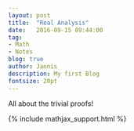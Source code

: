 ```yaml
---
layout: post
title:  "Real Analysis"
date:   2016-09-15 09:44:00
tag:
- Math
- Notes
blog: true
author: Jannis
description: My first Blog
fontsize: 20pt
---
```


All about the trivial proofs! <br>

 {% include mathjax_support.html %}
